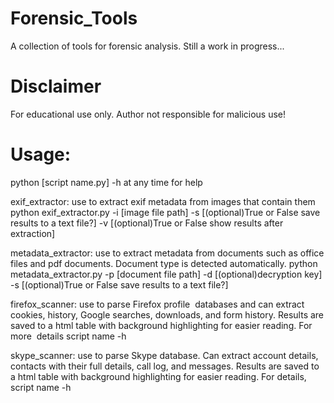 # Forensic_Tools
A collection of tools for forensic analysis. Still a work in progress...

# Disclaimer
For educational use only. Author not responsible for malicious use!

# Usage:
python [script name.py] -h at any time for help

exif_extractor: use to extract exif metadata from images that contain them
python exif_extractor.py -i [image file path] -s [(optional)True or False save results to a text file?] -v [(optional)True or False show results after extraction]

metadata_extractor: use to extract metadata from documents such as office files and pdf documents. Document type is detected automatically.
python metadata_extractor.py -p [document file path] -d [(optional)decryption key] -s [(optional)True or False save results to a text file?]

firefox_scanner: use to parse Firefox profile  databases and can extract cookies, history, Google searches, downloads, and form history. Results are saved to a html table with background highlighting for easier reading. For more  details script name -h

skype_scanner: use to parse Skype database. Can extract account details, contacts with their full details, call log, and messages. Results are saved to a html table with background highlighting for easier reading. For details, script name -h
